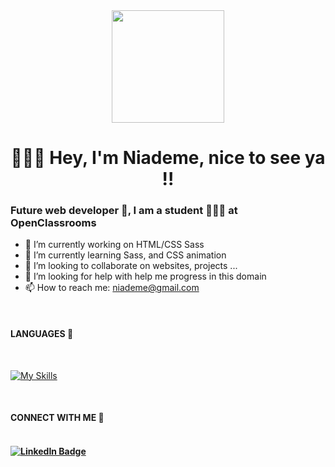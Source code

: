 <div id="header" align="center">
  <img src="https://media.giphy.com/media/emGDBYPZ2mVrsS1biZ/giphy.gif" width="180"/>
</div>
<div class="title" align="center"><h1>🙋🏽‍♀️ Hey, I'm Niademe, nice to see ya !!</h1></div>

<h3>Future web developer 🚀, I am a student 👩🏽‍🎓 at OpenClassrooms</h3>


- 🔭 I’m currently working on HTML/CSS Sass 
- 🌱 I’m currently learning Sass, and CSS animation
- 👯 I’m looking to collaborate on websites, projects ...
- 🤔 I’m looking for help with help me progress in this domain
- 📫 How to reach me: niademe@gmail.com

<br>
<h4>LANGUAGES 🧰</h4>
<br>



[![My Skills](https://skills.thijs.gg/icons?i=css,html,sass,js&theme=light)](https://skills.thijs.gg)

<br>
<h4>CONNECT WITH ME 🔗<h4>
<br>
<div class="icons">
  <a href="https://www.linkedin.com/in/niademe-gencin/">
    <img src="https://img.shields.io/badge/LinkedIn-blue?style=for-the-badge&logo=linkedin&logoColor=white" alt="LinkedIn Badge"/>
  </a>
</div>
